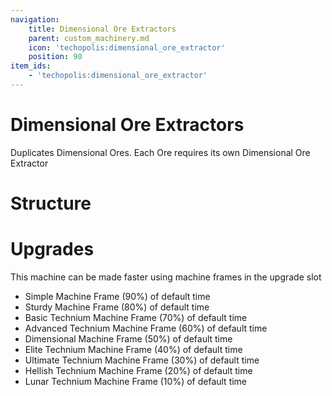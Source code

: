 ```yaml
---
navigation:
    title: Dimensional Ore Extractors
    parent: custom_machinery.md
    icon: 'techopolis:dimensional_ore_extractor'
    position: 90
item_ids:
    - 'techopolis:dimensional_ore_extractor'
---
```


# Dimensional Ore Extractors

Duplicates Dimensional Ores. Each Ore requires its own Dimensional Ore Extractor

<Recipe id="techopolis:dimensional_ore_extractor" />

# Structure

<GameScene zoom="3" interactive={true}>
  <ImportStructure src="../assets/structures/custom_machinery/dimensional_ore_extractor.nbt" />
</GameScene>

# Upgrades

This machine can be made faster using machine frames in the upgrade slot

- Simple Machine Frame (90%) of default time
- Sturdy Machine Frame (80%) of default time
- Basic Technium Machine Frame (70%) of default time
- Advanced Technium Machine Frame (60%) of default time
- Dimensional Machine Frame (50%) of default time 
- Elite Technium Machine Frame (40%) of default time
- Ultimate Technium Machine Frame (30%) of default time
- Hellish Technium Machine Frame (20%) of default time 
- Lunar Technium Machine Frame (10%) of default time
